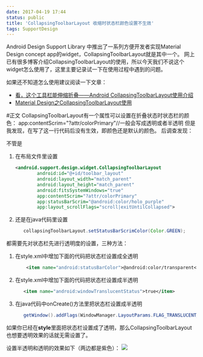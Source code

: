 ```yaml
---
date: 2017-04-19 17:44
status: public
title: 'CollapsingToolbarLayout 收缩时状态栏颜色设置不生效'
tags: SupportDesign
---
```


Android Design Support Library 中推出了一系列方便开发者实现Material Design concept app的widget，CollapsingToolbarLayout就是其中一个。
网上已有很多博客介绍CollapsingToolbarLayout的使用，所以今天我们不说这个widget怎么使用了，这里主要记录试一下在使用过程中遇到的问题。

如果还不知道怎么使用建议阅读一下文章： 

- [看，这个工具栏能伸缩折叠——Android CollapsingToolbarLayout使用介绍](http://www.jianshu.com/p/06c0ae8d9a96)
- [Material Design之CollapsingToolbarLayout使用](http://blog.csdn.net/u010687392/article/details/46906657])

#正文
CollapsingToolbarLayout有一个属性可以设置在折叠状态时状态栏的颜色：
app:contentScrim="?attr/colorPrimary"//一般会写成透明或者半透明
但是我发现，在写了这一行代码后没有生效，即颜色还是默认的颜色。
后调查发现：

不管是
1. 在布局文件里设置
    ```xml
    <android.support.design.widget.CollapsingToolbarLayout
            android:id="@+id/toolbar_layout"
            android:layout_width="match_parent"
            android:layout_height="match_parent"
            android:fitsSystemWindows="true"
            app:contentScrim="?attr/colorPrimary"
            app:statusBarScrim="@android:color/holo_purple"
            app:layout_scrollFlags="scroll|exitUntilCollapsed">
    ```
1. 还是在java代码里设置
    ```java
       collapsingToolbarLayout.setStatusBarScrimColor(Color.GREEN);
    ```

都需要先对状态栏先进行透明度的设置，三种方法：
1. 在style.xml中增加下面的代码把状态栏设置成全透明
    ```xml
        <item name="android:statusBarColor">@android:color/transparent</item>
    ```
1. 在style.xml中增加下面的代码把状态栏设置成半透明
    ```xml
       <item name="android:windowTranslucentStatus">true</item>
    ```
1. 在java代码中onCreate()方法里把状态栏设置成半透明
    ```java
       getWindow().addFlags(WindowManager.LayoutParams.FLAG_TRANSLUCENT_STATUS);
    ```
如果你已经在**style**里面把状态栏设置成了透明，那么CollapsingToolbarLayout也想要透明效果的话就无需设置了。

设置半透明和透明的效果如下（两边都是紫色）：
![](https://codesimple-blog-images.oss-cn-hangzhou.aliyuncs.com/android/_image/asd/ADW_collapsingToolbarLayout.gif)
